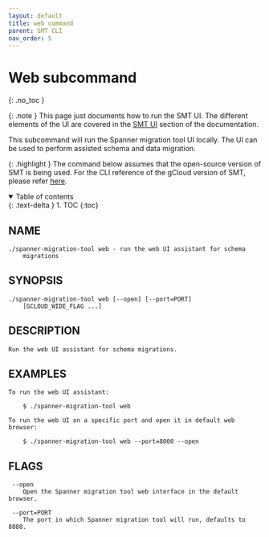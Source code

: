 ```yaml
---
layout: default
title: web command
parent: SMT CLI
nav_order: 5
---
```


# Web subcommand
{: .no_toc }

{: .note }
This page just documents how to run the SMT UI. The different elements of the UI are covered in the [SMT UI](/docs/ui/ui.md) section of the documentation.

This subcommand will run the Spanner migration tool UI locally. The UI can be used to perform assisted schema and data migration.

{: .highlight }
The command below assumes that the open-source version of SMT is being used. For the CLI
reference of the gCloud version of SMT, please refer [here](https://cloud.google.com/sdk/gcloud/reference/alpha/spanner/migration).

<details open markdown="block">
  <summary>
    Table of contents
  </summary>
  {: .text-delta }
1. TOC
{:toc}
</details>

## NAME

    ./spanner-migration-tool web - run the web UI assistant for schema
        migrations

## SYNOPSIS

    ./spanner-migration-tool web [--open] [--port=PORT]
        [GCLOUD_WIDE_FLAG ...]

## DESCRIPTION

    Run the web UI assistant for schema migrations.

## EXAMPLES

    To run the web UI assistant:

        $ ./spanner-migration-tool web

    To run the web UI on a specific port and open it in default web browser:

        $ ./spanner-migration-tool web --port=8000 --open

## FLAGS

     --open
        Open the Spanner migration tool web interface in the default browser.

     --port=PORT
        The port in which Spanner migration tool will run, defaults to 8080.